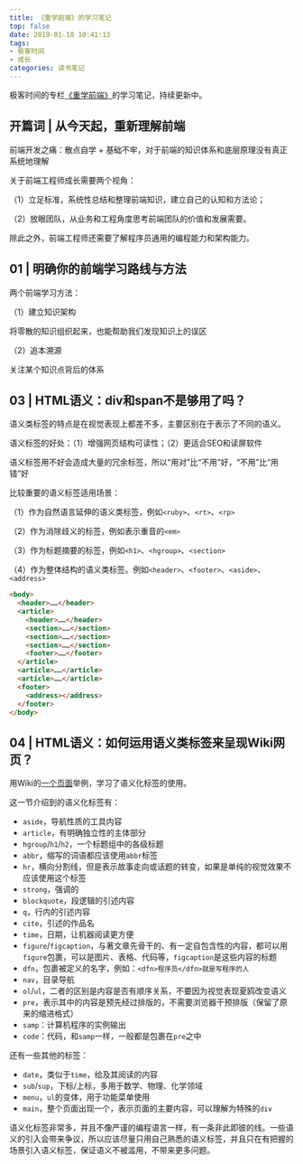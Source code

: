 ```yaml
---
title: 《重学前端》的学习笔记
top: false
date: 2019-01-18 10:41:13
tags:
- 极客时间
- 成长
categories: 读书笔记
---
```



极客时间的专栏[《重学前端》](https://time.geekbang.org/column/154)的学习笔记，持续更新中。

<!-- more -->


## 开篇词 | 从今天起，重新理解前端

前端开发之痛：散点自学 + 基础不牢，对于前端的知识体系和底层原理没有真正系统地理解

关于前端工程师成长需要两个视角：

（1）立足标准，系统性总结和整理前端知识，建立自己的认知和方法论；

（2）放眼团队，从业务和工程角度思考前端团队的价值和发展需要。

除此之外，前端工程师还需要了解程序员通用的编程能力和架构能力。

## 01 | 明确你的前端学习路线与方法

两个前端学习方法：

（1）建立知识架构

将零散的知识组织起来，也能帮助我们发现知识上的误区

（2）追本溯源

关注某个知识点背后的体系

## 03 | HTML语义：div和span不是够用了吗？

语义类标签的特点是在视觉表现上都差不多，主要区别在于表示了不同的语义。

语义标签的好处：（1）增强网页结构可读性；（2）更适合SEO和读屏软件

语义标签用不好会造成大量的冗余标签，所以“用对”比“不用”好，“不用”比“用错”好

比较重要的语义标签适用场景：

（1）作为自然语言延伸的语义类标签，例如`<ruby>`、`<rt>`、`<rp>`

（2）作为消除歧义的标签，例如表示重音的`<em>`

（3）作为标题摘要的标签，例如`<h1>`、`<hgroup>`、`<section>`

（4）作为整体结构的语义类标签。例如`<header>`、`<footer>`、`<aside>`、`<address>`

```HTML
<body>
  <header>……</header>
  <article>
    <header>……</header>
    <section>……</section>
    <section>……</section>
    <section>……</section>
    <footer>……</footer>
  </article>
  <article>……</article>
  <article>……</article>
  <footer>
    <address></address>
  </footer>
</body>
```
## 04 | HTML语义：如何运用语义类标签来呈现Wiki网页？

用Wiki的[一个页面](https://en.wikipedia.org/wiki/World_Wide_Web)举例，学习了语义化标签的使用。

这一节介绍到的语义化标签有：

- `aside`，导航性质的工具内容
- `article`，有明确独立性的主体部分
- `hgroup`/`h1`/`h2`，一个标题组中的各级标题
- `abbr`，缩写的词语都应该使用`abbr`标签
- `hr`，横向分割线，但是表示故事走向或话题的转变，如果是单纯的视觉效果不应该使用这个标签
- `strong`，强调的
- `blockquote`，段逻辑的引述内容
- `q`，行内的引述内容
- `cite`，引述的作品名
- `time`，日期，让机器阅读更方便
- `figure`/`figcaption`，与著文章先骨干的、有一定自包含性的内容，都可以用`figure`包裹，可以是图片、表格、代码等，`figcaption`是这些内容的标题
- `dfn`，包裹被定义的名字，例如：`<dfn>程序员</dfn>就是写程序的人`
- `nav`，目录导航
- `ol`/`ul`，二者的区别是内容是否有顺序关系，不要因为视觉表现夏鸥改变语义
- `pre`，表示其中的内容是预先经过排版的，不需要浏览器干预排版（保留了原来的缩进格式）
- `samp`：计算机程序的实例输出
- `code`：代码，和`samp`一样，一般都是包裹在`pre`之中

还有一些其他的标签：
- `date`，类似于`time`，给及其阅读的内容
- `sub`/`sup`，下标/上标，多用于数学、物理、化学领域
- `menu`，`ul`的变体，用于功能菜单使用
- `main`，整个页面出现一个，表示页面的主要内容，可以理解为特殊的`div`

语义化标签非常多，并且不像严谨的编程语言一样，有一条非此即彼的线。一些语义的引入会带来争议，所以应该尽量只用自己熟悉的语义标签，并且只在有把握的场景引入语义标签，保证语义不被滥用，不带来更多问题。
